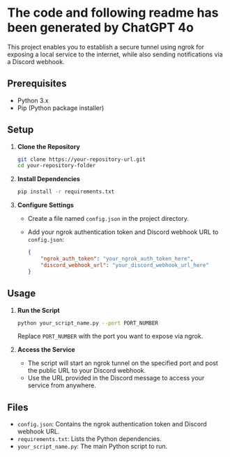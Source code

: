 # The code and following readme has been generated by ChatGPT 4o

This project enables you to establish a secure tunnel using ngrok for exposing a local service to the internet, while also sending notifications via a Discord webhook.

## Prerequisites

- Python 3.x
- Pip (Python package installer)

## Setup

1. **Clone the Repository**
   ```sh
   git clone https://your-repository-url.git
   cd your-repository-folder
   ```

2. **Install Dependencies**
   ```sh
   pip install -r requirements.txt
   ```

3. **Configure Settings**
   - Create a file named `config.json` in the project directory.
   - Add your ngrok authentication token and Discord webhook URL to `config.json`:

     ```json
     {
         "ngrok_auth_token": "your_ngrok_auth_token_here",
         "discord_webhook_url": "your_discord_webhook_url_here"
     }
     ```

## Usage

1. **Run the Script**
   ```sh
   python your_script_name.py --port PORT_NUMBER
   ```

   Replace `PORT_NUMBER` with the port you want to expose via ngrok.

2. **Access the Service**
   - The script will start an ngrok tunnel on the specified port and post the public URL to your Discord webhook.
   - Use the URL provided in the Discord message to access your service from anywhere.

## Files

- `config.json`: Contains the ngrok authentication token and Discord webhook URL.
- `requirements.txt`: Lists the Python dependencies.
- `your_script_name.py`: The main Python script to run.
